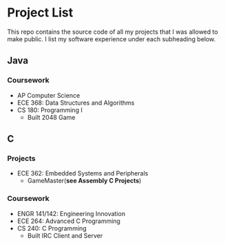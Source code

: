 # Project List

This repo contains the source code of all my projects that I was allowed to make public.  I list my software experience under each subheading below. 

## Java
### Coursework
- AP Computer Science
- ECE 368: Data Structures and Algorithms
- CS 180: Programming I
  - Built 2048 Game
## C
### Projects
- ECE 362: Embedded Systems and Peripherals
  - GameMaster(**see Assembly C Projects**)
### Coursework
  - ENGR 141/142: Engineering Innovation
  - ECE 264: Advanced C Programming
  - CS 240: C Programming
    - Built IRC Client and Server

